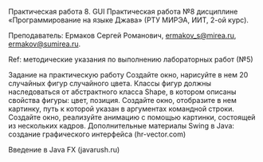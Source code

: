 Практическая работа 8. GUI
Практическая работа №8 дисциплине «Программирование на языке Джава» (РТУ МИРЭА, ИИТ, 2-ой курс).

Преподаватель: Ермаков Сергей Романович, ermakov_s@mirea.ru, ermakov@sumirea.ru.

Ref: методические указания по выполнению лабораторных работ (№5)

Задание на практическую работу
Создайте окно, нарисуйте в нем 20 случайных фигур случайного цвета. Классы фигур должны наследоваться от абстрактного класса Shape, в котором описаны свойства фигуры: цвет, позиция.
Создайте окно, отобразите в нем картинку, путь к которой указан в аргументах командной строки.
Создайте окно, реализуйте анимацию с помощью картинки, состоящей из нескольких кадров.
Дополнительные материалы
Swing в Java: создание графического интерфейса (hr-vector.com)

Введение в Java FX (javarush.ru)
